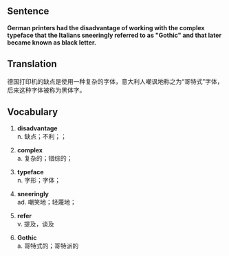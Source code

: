 ## Sentence

**German printers had the disadvantage of working with the complex typeface that the Italians sneeringly referred to as "Gothic" and that later became known as black letter.**

## Translation

德国打印机的缺点是使用一种复杂的字体，意大利人嘲讽地称之为“哥特式”字体，后来这种字体被称为黑体字。     


## Vocabulary     

1. **disadvantage**     
n. 缺点；不利；；      

2. **complex**        
a. 复杂的；错综的；     

3. **typeface**       
n. 字形；字体；       

4. **sneeringly**       
ad. 嘲笑地；轻蔑地；      

5. **refer**      
v. 提及，谈及      

6. **Gothic**      
a. 哥特式的；哥特派的       

